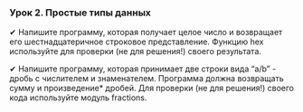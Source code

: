 ### Урок 2. Простые типы данных

✔ Напишите программу, которая получает целое число и возвращает его шестнадцатеричное строковое представление. Функцию hex используйте для проверки (не для решения!) своего результата.

✔ Напишите программу, которая принимает две строки вида “a/b” - дробь с числителем и знаменателем. Программа должна возвращать сумму и произведение* дробей. Для проверки (не для решения!) своего кода используйте модуль fractions.
